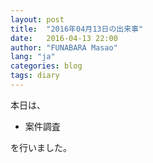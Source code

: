 ```yaml
---
layout: post
title:  "2016年04月13日の出来事"
date:   2016-04-13 22:00
author: "FUNABARA Masao"
lang: "ja"
categories: blog
tags: diary
---
```


本日は、

* 案件調査

を行いました。
